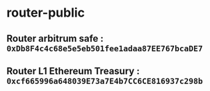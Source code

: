 # router-public

## Router arbitrum safe : ```0xDb8F4c4c68e5e5eb501fee1adaa87EE767bcaDE7```
## Router L1 Ethereum Treasury :   ```0xcf665996a648039E73a7E4b7CC6CE816937c298b```
